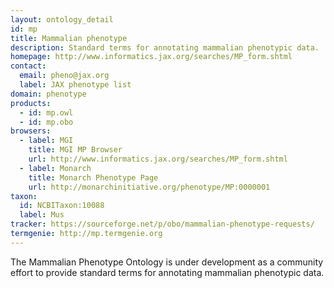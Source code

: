 ```yaml
---
layout: ontology_detail
id: mp
title: Mammalian phenotype
description: Standard terms for annotating mammalian phenotypic data.
homepage: http://www.informatics.jax.org/searches/MP_form.shtml
contact: 
  email: pheno@jax.org
  label: JAX phenotype list
domain: phenotype
products: 
  - id: mp.owl
  - id: mp.obo
browsers:
  - label: MGI
    title: MGI MP Browser
    url: http://www.informatics.jax.org/searches/MP_form.shtml
  - label: Monarch
    title: Monarch Phenotype Page
    url: http://monarchinitiative.org/phenotype/MP:0000001
taxon: 
  id: NCBITaxon:10088
  label: Mus
tracker: https://sourceforge.net/p/obo/mammalian-phenotype-requests/
termgenie: http://mp.termgenie.org
---
```


The Mammalian Phenotype Ontology is under development as a community effort to provide standard terms for annotating mammalian phenotypic data.

